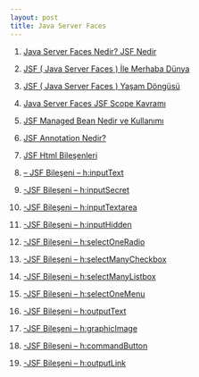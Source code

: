 ```yaml
---
layout: post
title: Java Server Faces
---
```



1.   [Java Server Faces Nedir? JSF Nedir](http://blog.burakkutbay.com/java-server-faces-nedir-jsf-nedir.html/ "Java Server Faces Nedir? JSF Nedir")

2.   [JSF ( Java Server Faces ) İle Merhaba Dünya](http://blog.burakkutbay.com/jsf-java-server-faces-ile-merhaba-dunya.html/ "JSF ( Java Server Faces ) İle Merhaba Dünya")

3.   [JSF ( Java Server Faces ) Yaşam Döngüsü](http://blog.burakkutbay.com/jsf-java-server-faces-yasam-dongusu.html/ "JSF ( Java Server Faces ) Yaşam Döngüsü")

4.  [Java Server Faces JSF Scope Kavramı](http://blog.burakkutbay.com/java-server-faces-jsf-scope-kavrami.html/ "Java Server Faces JSF Scope Kavramı")

5.   [JSF Managed Bean Nedir ve Kullanımı](http://blog.burakkutbay.com/jsf-managed-bean-nedir-ve-kullanimi.html/ "JSF Managed Bean Nedir ve Kullanımı")

6.  [JSF Annotation Nedir?](http://blog.burakkutbay.com/java-jsf-annotation-nedir.html/ "JSF Annotation Nedir?")

7. [JSF Html Bileşenleri](http://blog.burakkutbay.com/jsf-html-bilesenleri.html/ "JSF Html Bileşenleri")

8. [– JSF Bileşeni – h:inputText](http://blog.burakkutbay.com/jsf-bileseni-hinputtext.html/ "JSF Bileşeni – h:inputText")

9.  [-JSF Bileşeni – h:inputSecret](http://blog.burakkutbay.com/jsf-bileseni-hinputsecret.html/ "JSF Bileşeni h:inputSecret")

10. [-JSF Bileşeni – h:inputTextarea](http://blog.burakkutbay.com/jsf-bileseni-hinputtextarea.html/ "JSF Bileşeni – h:inputTextarea")

11.  [-JSF Bileşeni – h:inputHidden](http://blog.burakkutbay.com/jsf-bileseni-hinputhidden.html/ "JSF Bileşeni – h:inputHidden")

12.   [-JSF Bileşeni – h:selectOneRadio](http://blog.burakkutbay.com/jsf-bileseni-hselectoneradio.html/ "JSF Bileşeni – h:selectOneRadio")

13.  [-JSF Bileşeni – h:selectManyCheckbox](http://blog.burakkutbay.com/jsf-bileseni-hselectmanycheckbox.html/ "JSF Bileşeni – h:selectManyCheckbox")

14. [-JSF Bileşeni – h:selectManyListbox](http://blog.burakkutbay.com/jsf-bileseni-hselectmanylistbox.html/ "JSF Bileşeni – h:selectManyListbox")

15.  [-JSF Bileşeni – h:selectOneMenu](http://blog.burakkutbay.com/jsf-bileseni-hselectonemenu.html/ "JSF Bileşeni – h:selectOneMenu")

16.  [-JSF Bileşeni – h:outputText](http://blog.burakkutbay.com/jsf-bileseni-houtputtext.html/ "JSF Bileşeni – h:outputText")

17. [-JSF Bileşeni – h:graphicImage](http://blog.burakkutbay.com/jsf-bileseni-hgraphicimage.html/ "JSF Bileşeni – h:graphicImage")

18.   [-JSF Bileşeni – h:commandButton](http://blog.burakkutbay.com/jsf-bileseni-hcommandbutton.html/ "JSF Bileşeni – h:commandButton")

19.  [-JSF Bileşeni – h:outputLink](http://blog.burakkutbay.com/jsf-bileseni-houtputlink.html/ "JSF Bileşeni – h:outputLink")